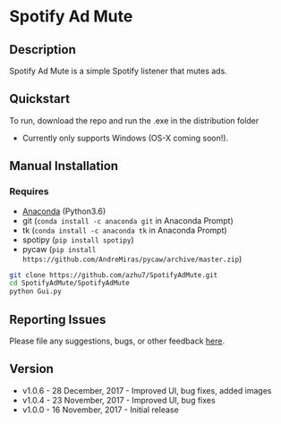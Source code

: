 # Spotify Ad Mute
## Description
Spotify Ad Mute is a simple Spotify listener that mutes ads.

## Quickstart
To run, download the repo and run the .exe in the distribution folder  
- Currently only supports Windows (OS-X coming soon!).

## Manual Installation
### Requires
- [Anaconda](https://www.anaconda.com/download/) (Python3.6)  
- git (```conda install -c anaconda git``` in Anaconda Prompt)  
- tk (```conda install -c anaconda tk``` in Anaconda Prompt)
- spotipy (```pip install spotipy```)
- pycaw (```pip install https://github.com/AndreMiras/pycaw/archive/master.zip```)

```bash
git clone https://github.com/azhu7/SpotifyAdMute.git
cd SpotifyAdMute/SpotifyAdMute
python Gui.py
```

## Reporting Issues
Please file any suggestions, bugs, or other feedback [here](https://github.com/azhu7/SpotifyAdMute/issues).

## Version
- v1.0.6 - 28 December, 2017 - Improved UI, bug fixes, added images
- v1.0.4 - 23 November, 2017 - Improved UI, bug fixes
- v1.0.0 - 16 November, 2017 - Initial release